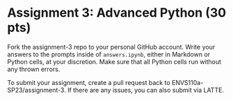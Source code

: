 # Assignment 3: Advanced Python (30 pts)
Fork the assignment-3 repo to your personal GitHub account. Write your answers to the prompts inside of `answers.ipynb`, either in Markdown or Python cells, at your discretion. Make sure that all Python cells run without any thrown errors.

To submit your assignment, create a pull request back to ENVS110a-SP23/assignment-3. If there are any issues, you can also submit via LATTE.
